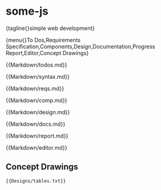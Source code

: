 # some-js

{tagline{}simple web development}

{menu{}To Dos,Requirements Specification,Components,Design,Documentation,Progress Report,Editor,Concept Drawings}

{{Markdown/todos.md}}

{{Markdown/syntax.md}}

{{Markdown/reqs.md}}

{{Markdown/comp.md}}

{{Markdown/design.md}}

{{Markdown/docs.md}}

{{Markdown/report.md}}

{{Markdown/editor.md}}

## Concept Drawings

```none
{{Designs/tables.txt}}
```